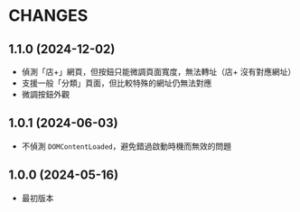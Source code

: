CHANGES
=======

## 1.1.0 (2024-12-02)

* 偵測「店+」網頁，但按鈕只能微調頁面寬度，無法轉址（店+ 沒有對應網址）
* 支援一般「分類」頁面，但比較特殊的網址仍無法對應
* 微調按鈕外觀

## 1.0.1 (2024-06-03)

* 不偵測 <code>DOMContentLoaded</code>，避免錯過啟動時機而無效的問題

## 1.0.0 (2024-05-16)

* 最初版本
